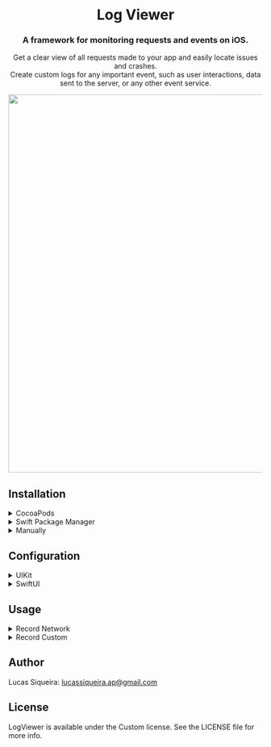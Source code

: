 <h1 align="center">Log Viewer</h1>

<h3 align="center">A framework for monitoring requests and events on iOS.</h3>

<p align="center">
  Get a clear view of all requests made to your app and easily locate issues and crashes.
  <br />
  Create custom logs for any important event, such as user interactions, data sent to the server, or any other event service.
</p>

<p align="center">
<img src="https://github.com/SiqueiraLucas/LogViewer/blob/main/DocImages/LogViewerSimulator.png" width="750px">
</p>

## Installation

<details><summary>CocoaPods</summary><ul>
<br />
  
In your `Podfile`
  
```ruby
target '<Your Target Name>' do
  pod 'LogViewer', :git => LOG_VIEWER_URL
end
```

<hr>
</ul></details>

<details><summary>Swift Package Manager</summary><ul>
<br />

In the top menu of Xcode, click on `File` then `Add Package Dependencies...` and paste the `LOG_VIEWER_URL`
<br />
<p align="left">
<img src="https://github.com/SiqueiraLucas/LogViewer/blob/main/DocImages/LogViewerSPMImage.png" width="600px">
</p>
<hr>

If you want to add it as a dependency of another package:

In your `Package.swift`:
  
```ruby
dependencies: [
  .package(url: "LOG_VIEWER_URL", .exact("1.0.0"))
]
```

If you want to depend on the LogViewer target:

```ruby
.product(name: "LogViewer", package: "LogViewer")
```

<hr>
</ul></details>

<details><summary>Manually</summary><ul>
<br />
  
In terminal, open the root folder of your project:
  
```bash
cd MyProject
```

Download file `LogViewer.xcframework`

```bash
curl -O LOG_VIEWER_FRAMEWORK_URL
```

Open the project and, next, select your application project in the Project Navigator (blue project icon) to navigate to the target configuration window and select the application target under the `Targets` heading in the sidebar.

In the tab bar at the top of that window, open the `General` panel.

Click on the `+` button under the `Framework, Libraries, and Embedded Content` section.

Add `LogViewer.xcframework` and mark `Embed & Sign` option.
<p align="left">
<img src="https://github.com/SiqueiraLucas/LogViewer/blob/main/DocImages/LogViewerFrameworkImage.png" width="600px">
</p>

<hr>
</ul></details>

## Configuration

<details><summary>UIKit</summary><ul>
<br />
  
In an AppDelegate based UIKit app, initialize LogViewerProvider inside:
  
```swift
import UIKit
import LogViewer

@UIApplicationMain
class AppDelegate: UIResponder, UIApplicationDelegate {
    var window: UIWindow?

    func application(
        _ application: UIApplication,
        didFinishLaunchingWithOptions launchOptions: [UIApplication.LaunchOptionsKey: Any]?
    ) -> Bool {
        window = UIWindow(frame: UIScreen.main.bounds)

        // Call LogViewerProvider after window was created.
        LogViewerProvider.setEnableInDebug(true)
        LogViewerProvider.setEnableInRelease(false)
        
        return true
    }
}
```

<hr>
</ul></details>

<details><summary>SwiftUI</summary><ul>
<br />
  
In a SwiftUI app, initialize LogViewerProvider inside @main struct:
  
```swift
import SwiftUI
import LogViewer

@main
struct MyApp: App {
    init() {
        LogViewerProvider.setEnableInDebug(true)
        LogViewerProvider.setEnableInRelease(false)
    }

    var body: some Scene {
        WindowGroup {
            ContentView()
        }
    }
}
```

<hr>
</ul></details>

## Usage

<details><summary>Record Network</summary><ul>
<br />

<details><summary>Native</summary><ul>
<br />
  
Just send the `modelType` parameter to the default function that makes the requests in your application:
* The `modelType` is expected model for the task response. This can be any type that conforms to `Decodable`, or `nil` / `void`  if a response model is not expected.

#### session.dataTask
```swift
  session.dataTask(with: urlRequest, modelType: Model.self) { data, response, error in
  ...
```
#### session.uploadTask
```swift
  session.uploadTask(with: urlRequest, from: uploadData, modelType: Model.self) { data, response, error in
  ...
```
#### session.data
```swift
  session.data(for: urlRequest, modelType: Model.self)
  ...
```
#### session.upload
```swift
  session.upload(for: urlRequest, from: uploadData, modelType: Model.self)
  ...
```

<hr>
</ul></details>
  
<details><summary>Manual</summary><ul>
<br />

Call LogViewerProvider to register request in your custom request function:

```swift
  LogViewerProvider.recordNetwork(
      urlRequest: urlRequest,
      uploadData: uploadData, //If is a upload request
      responseData: data,
      response: response,
      error: error,
      modelType: Model.self
  )
```

<hr>
</ul></details>

</ul></details>

<details><summary>Record Custom</summary><ul>
<br />

Record any other information you deem necessary. Analytics for example:

```swift
  LogViewerProvider.recordCustom(
      iconChar: "🔖",
      title: "Analytics",
      payload: "Custom Event",
      data: eventData //Optional
  )
```

<hr>
</ul></details>


## Author

Lucas Siqueira: lucassiqueira.ap@gmail.com

## License

LogViewer is available under the Custom license. See the LICENSE file for more info.
